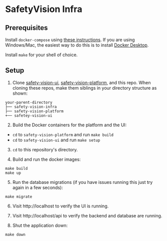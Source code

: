 # SafetyVision Infra

## Prerequisites
Install `docker-compose` using [these instructions](https://docs.docker.com/compose/install/). If you are using Windows/Mac, the easiest way to do this is to install [Docker Desktop](https://www.docker.com/products/docker-desktop).

Install `make` for your shell of choice.

## Setup

1. Clone [safety-vision-ui](https://github.com/SafetyVision/safety-vision-ui), [safety-vision-platform](https://github.com/SafetyVision/safety-vision-platform), and this repo. When cloning these repos, make them siblings in your directory structure as shown:
```
your-parent-directory
├── safety-vision-infra
├── safety-vision-platform
+── safetey-vision-ui
```

2. Build the Docker containers for the platform and the UI:
- `cd` to `safety-vision-platform` and run `make build`
- `cd` to `safety-vision-ui` and run `make setup`

3. `cd` to this repository's directory.

4. Build and run the docker images:
```
make build
make up
```

5. Run the database migrations (if you have issues running this just try again in a few seconds):
```
make migrate
```

6. Visit http://localhost to verify the UI is running.

7. Visit http://localhost/api to verify the backend and database are running.

8. Shut the application down:
```
make down
```
